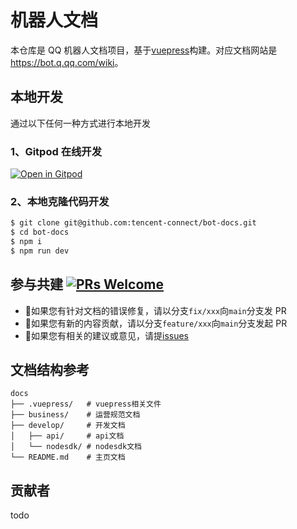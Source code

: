 # 机器人文档

本仓库是 QQ 机器人文档项目，基于[vuepress](https://vuepress.vuejs.org/zh/)构建。对应文档网站是 <https://bot.q.qq.com/wiki>。

## 本地开发

通过以下任何一种方式进行本地开发

### 1、Gitpod 在线开发

[![Open in Gitpod](https://gitpod.io/button/open-in-gitpod.svg)](https://gitpod.io/#https://github.com/tencent-connect/bot-docs)

### 2、本地克隆代码开发

```sh
$ git clone git@github.com:tencent-connect/bot-docs.git
$ cd bot-docs
$ npm i
$ npm run dev
```

## 参与共建 [![PRs Welcome](https://img.shields.io/badge/PRs-welcome-brightgreen.svg?style=flat-square)](http://makeapullrequest.com)

- 👏如果您有针对文档的错误修复，请以分支`fix/xxx`向`main`分支发 PR
- 👏如果您有新的内容贡献，请以分支`feature/xxx`向`main`分支发起 PR
- 👏如果您有相关的建议或意见，请提[issues](https://github.com/tencent-connect/bot-docs/issues)

## 文档结构参考

```
docs
├── .vuepress/   # vuepress相关文件
├── business/    # 运营规范文档
├── develop/     # 开发文档
│   ├── api/     # api文档
│   └── nodesdk/ # nodesdk文档
└── README.md    # 主页文档
```

## 贡献者

todo
